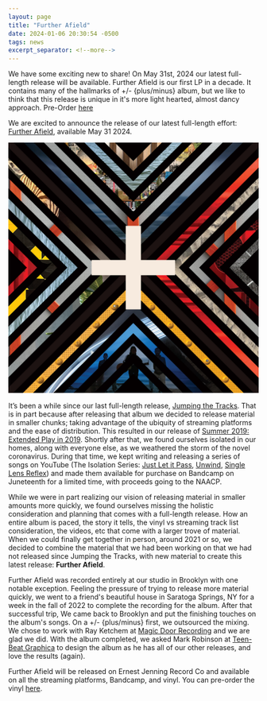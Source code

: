 ```yaml
---
layout: page
title: "Further Afield"
date: 2024-01-06 20:30:54 -0500
tags: news
excerpt_separator: <!--more-->
---
```


We have some exciting new to share! On May 31st, 2024 our latest full-length
release will be available. Further Afield is our first LP in a decade. It
contains many of the hallmarks of +/- {plus/minus} album, but we like to think
that this release is unique in it's more light hearted, almost dancy approach.
Pre-Order [here](https://ernestjenning.limitedrun.com/products/778312)

<!--more-->

We are excited to announce the release of our latest full-length effort:
[Further Afield](/further-afield/), available May 31 2024.

<div id="news-image">
    <img src="/assets/img/fa.jpg"/>
</div>

It’s been a while since our last full-length release,
[Jumping the Tracks](/jumping-the-tracks/). That is in part because after
releasing that album we decided to release material in smaller chunks; taking
advantage of the ubiquity of streaming platforms and the ease of distribution.
This resulted in our release of
[Summer 2019: Extended Play in 2019](/summer-2019-ep). Shortly after that, we
found ourselves isolated in our homes, along with everyone else, as we weathered
the storm of the novel coronavirus. During that time, we kept writing and
releasing a series of songs on YouTube (The Isolation Series:
[Just Let it Pass](https://youtu.be/P_5gNopfRT4),
[Unwind](https://youtu.be/Rb434w3SCnA),
[Single Lens Reflex](https://youtu.be/IEitz9cUWHQ)) and made them available for
purchase on Bandcamp on Juneteenth for a limited time, with proceeds going to
the NAACP.

While we were in part realizing our vision of releasing material in smaller
amounts more quickly, we found ourselves missing the holistic consideration and
planning that comes with a full-length release. How an entire album is paced,
the story it tells, the vinyl vs streaming track list consideration, the videos,
etc that come with a larger trove of material. When we could finally get
together in person, around 2021 or so, we decided to combine the material that
we had been working on that we had not released since Jumping the Tracks, with
new material to create this latest release: **Further Afield**.

Further Afield was recorded entirely at our studio in Brooklyn with one notable
exception. Feeling the pressure of trying to release more material quickly, we
went to a friend's beautiful house in Saratoga Springs, NY for a week in the
fall of 2022 to complete the recording for the album. After that successful
trip, We came back to Brooklyn and put the finishing touches on the album's
songs. On a +/- {plus/minus} first, we outsourced the mixing. We chose to work
with Ray Ketchem at [Magic Door Recording](https://www.magicdoorrecording.com/)
and we are glad we did. With the album completed, we asked Mark Robinson at
[Teen-Beat Graphica](https://mmarkk.com/) to design the album as he has all of
our other releases, and love the results (again).

Further Afield will be released on Ernest Jenning Record Co and available on all
the streaming platforms, Bandcamp, and vinyl. You can pre-order the vinyl
[here](https://ernestjenning.limitedrun.com/products/778312).
